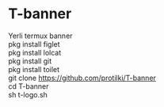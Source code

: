 # T-banner
Yerli termux banner<br>
pkg install figlet<br>
pkg install lolcat<br>
pkg install git<br>
pkg install toilet<br>
git clone https://github.com/protilki/T-banner<br>
cd T-banner<br>
sh t-logo.sh<br>

